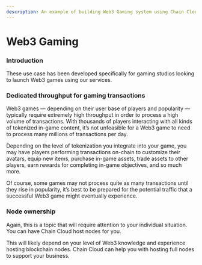 ```yaml
---
description: An example of building Web3 Gaming system using Chain Cloud Service
---
```


# Web3 Gaming

### Introduction[​](https://docs.chain.com/docs/cloud/examples/web3-gaming/#introduction) <input type="hidden" id="introduction" />

These use case has been developed specifically for gaming studios looking to launch Web3 games using our services.

### Dedicated throughput for gaming transactions[​](https://docs.chain.com/docs/cloud/examples/web3-gaming/#dedicated-throughput-for-gaming-transactions) <input type="hidden" id="dedicated-throughput-for-gaming-transactions" />

Web3 games — depending on their user base of players and popularity — typically require extremely high throughput in order to process a high volume of transactions. With thousands of players interacting with all kinds of tokenized in-game content, it’s not unfeasible for a Web3 game to need to process many millions of transactions per day.

Depending on the level of tokenization you integrate into your game, you may have players performing transactions on-chain to customize their avatars, equip new items, purchase in-game assets, trade assets to other players, earn rewards for completing in-game objectives, and so much more.

Of course, some games may not process quite as many transactions until they rise in popularity, it’s best to be prepared for the potential traffic that a successful Web3 game might eventually experience.

### Node ownership <input type="hidden" id="validator-nodes-speed-vs-decentralization" />

Again, this is a topic that will require attention to your individual situation. You can have Chain Cloud host nodes for you. 

This will likely depend on your level of Web3 knowledge and experience hosting blockchain nodes. Chain Cloud can help you with hosting full nodes to support your business.
